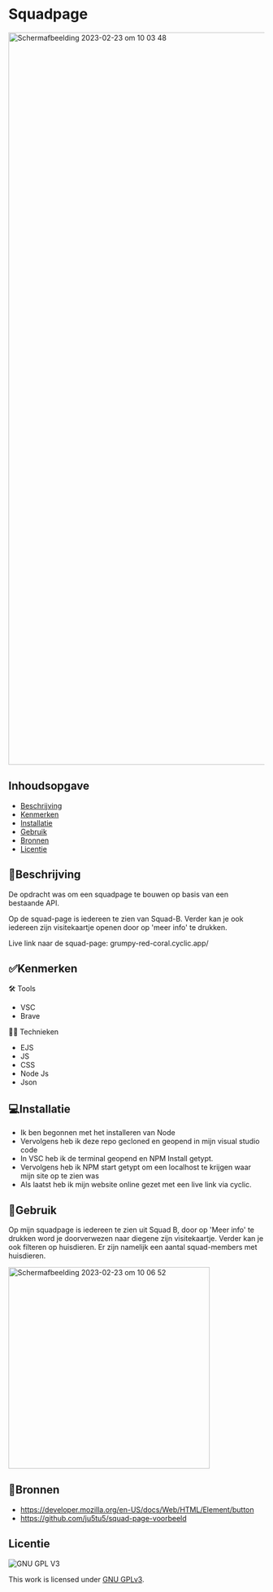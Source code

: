 # Squadpage

<img width="1439" alt="Schermafbeelding 2023-02-23 om 10 03 48" src="https://user-images.githubusercontent.com/112861069/220865053-e8be04bb-4023-4682-9436-97e9ccffb947.png">


## Inhoudsopgave

  * [Beschrijving](#beschrijving)
  * [Kenmerken](#kenmerken)
  * [Installatie](#installatie)
  * [Gebruik](#gebruik)
  * [Bronnen](#bronnen)
  * [Licentie](#licentie)

## 📝Beschrijving
De opdracht was om een squadpage te bouwen op basis van een bestaande API.

Op de squad-page is iedereen te zien van Squad-B. Verder kan je ook iedereen zijn visitekaartje openen door op 'meer info' te drukken. 

Live link naar de squad-page:
grumpy-red-coral.cyclic.app/ 


## ✅Kenmerken

🛠 Tools
 - VSC
 - Brave 


👷🏽 Technieken 
 - EJS
 - JS
 - CSS
 - Node Js
 - Json


## 💻Installatie
 - Ik ben begonnen met het installeren van Node
 - Vervolgens heb ik deze repo gecloned en geopend in mijn visual studio code
 - In VSC heb ik de terminal geopend en NPM Install getypt.
 - Vervolgens heb ik NPM start getypt om een localhost te krijgen waar mijn site op te zien was
 - Als laatst heb ik mijn website online gezet met een live link via cyclic. 

## 🔨Gebruik
Op mijn squadpage is iedereen te zien uit Squad B, door op 'Meer info' te drukken word je doorverwezen naar diegene zijn visitekaartje. Verder kan je ook filteren op huisdieren. Er zijn namelijk een aantal squad-members met huisdieren.

<img width="396" alt="Schermafbeelding 2023-02-23 om 10 06 52" src="https://user-images.githubusercontent.com/112861069/220864839-646555f8-ee5f-44db-9dc4-62a63514d054.png">

## 📱Bronnen
 - https://developer.mozilla.org/en-US/docs/Web/HTML/Element/button 
 - https://github.com/ju5tu5/squad-page-voorbeeld 



## Licentie

![GNU GPL V3](https://www.gnu.org/graphics/gplv3-127x51.png)

This work is licensed under [GNU GPLv3](./LICENSE).
